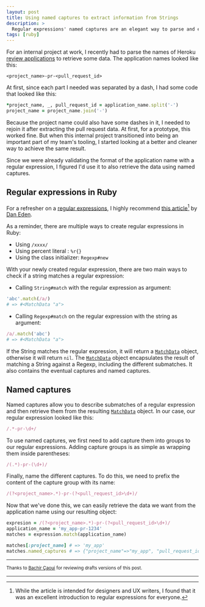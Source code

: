 ```yaml
---
layout: post
title: Using named captures to extract information from Strings
description: >
  Regular expressions' named captures are an elegant way to parse and extract data from strings.
tags: [ruby]
---
```



For an internal project at work, I recently had to parse the names of Heroku [review applications][] to retrieve some data. The application names looked like this:

```
<project_name>-pr-<pull_request_id>
```

At first, since each part I needed was separated by a dash, I had some code that looked like this:
```ruby
*project_name, _, pull_request_id = application_name.split('-')
project_name = project_name.join('-')
```

Because the project name could also have some dashes in it, I needed to rejoin it after extracting the pull request data.
At first, for a prototype, this worked fine. But when this internal project transitioned into being an important part of my team's tooling, I started looking at a better and cleaner way to achieve the same result.

Since we were already validating the format of the application name with a regular expression, I figured I'd use it to also retrieve the data using named captures.

## Regular expressions in Ruby

For a refresher on a [regular expressions][], I highly recommend [this article][][^1] by [Dan Eden][].

[this article]: https://daneden.me/2019/11/23/regex-for-designers-and-writers/
[Dan Eden]: https://daneden.me

As a reminder, there are multiple ways to create regular expressions in Ruby:
- Using `/xxxx/`
- Using percent literal : `%r{}`
- Using the class initializer: `Regexp#new`

With your newly created regular expression, there are two main ways to check if a string matches a regular expression:

- Calling `String#match` with the regular expression as argument:
```ruby
'abc'.match(/a/)
# => #<MatchData "a">
```

- Calling `Regexp#match` on the regular expression with the string as argument:
```ruby
/a/.match('abc')
# => #<MatchData "a">
```

If the String matches the regular expression, it will return a [`MatchData`][] object, otherwise it will return `nil`. The [`MatchData`][] object encapsulates the result of matching a String against a Regexp, including the different submatches. It also contains the eventual captures and named captures.

## Named captures

Named captures allow you to describe submatches of a regular expression and then retrieve them from the resulting [`MatchData`][] object. In our case, our regular expression looked like this:

```ruby
/.*-pr-\d+/
```

To use named captures, we first need to add capture them into groups to our regular expressions. Adding capture groups is as simple as wrapping them inside parentheses:
```ruby
/(.*)-pr-(\d+)/
```

Finally, name the different captures. To do this, we need to prefix the content of the capture group with its name:

```ruby
/(?<project_name>.*)-pr-(?<pull_request_id>\d+)/
```

Now that we've done this, we can easily retrieve the data we want from the application name using our resulting object:

```ruby
expresion = /(?<project_name>.*)-pr-(?<pull_request_id>\d+)/
application_name = 'my_app-pr-1234'
matches = expression.match(application_name)

matches[:project_name] # => 'my_app'
matches.named_captures # => {"project_name"=>"my_app", "pull_request_id"=>"1234"}
```

---

<small>Thanks to <a href='https://twitter.com/caouibachir' target="_blank">Bachir Çaoui</a> for reviewing drafts versions of this post.</small>

---

[^1]: While the article is intended for designers and UX writers, I found that it was an excellent introduction to regular expressions for everyone.

[review applications]: https://devcenter.heroku.com/articles/github-integration-review-apps-old
[`MatchData`]: https://www.rubydoc.info/stdlib/core/MatchData
[regular expressions]: https://www.rubyguides.com/2015/06/ruby-regex/
